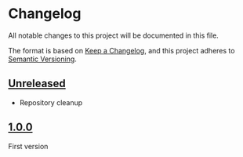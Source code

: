 # Changelog
All notable changes to this project will be documented in this file.

The format is based on [Keep a Changelog](https://keepachangelog.com/en/1.0.0/),
and this project adheres to [Semantic Versioning](https://semver.org/spec/v2.0.0.html).

## [Unreleased]

- Repository cleanup

## [1.0.0]

First version

[Unreleased]: https://github.com/MacFJA/svelte-oauth2/compare/1.0.0...HEAD
[1.0.0]: https://github.com/MacFJA/svelte-oauth2/releases/tag/1.0.0
